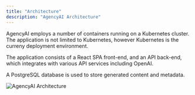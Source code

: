 ```yaml
---
title: "Architecture"
description: "AgencyAI Architecture"
---
```


AgencyAI employs a number of containers running on a Kubernetes cluster. The application is not limited to
Kubernetes, however Kubernetes is the curreny deployment environment.

The application consists of a React SPA front-end, and an API back-end, which integrates with various API
services including OpenAI.

A PostgreSQL database is used to store generated content and metadata.

![AgencyAI Architecture](/assets/agency-architecture.png)
